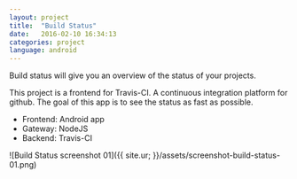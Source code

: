 ```yaml
---
layout: project
title:  "Build Status"
date:   2016-02-10 16:34:13
categories: project
language: android
---
```

Build status will give you an overview of the status of your projects.

This project is a frontend for Travis-CI. A continuous integration platform for github. The goal of this app is to see the status as fast as possible.

- Frontend: Android app
- Gateway: NodeJS
- Backend: Travis-CI

![Build Status screenshot 01]({{ site.ur; }}/assets/screenshot-build-status-01.png)
